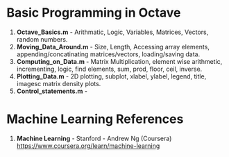 #   Basic Programming in Octave	
1.  **Octave_Basics.m** 	- Arithmatic, Logic, Variables, Matrices, Vectors, random numbers.
2.  **Moving_Data_Around.m**	- Size, Length, Accessing array elements, appending/concatinating matrices/vectors, loading/saving data.
3.  **Computing_on_Data.m**		- Matrix Multiplication, element wise arithmetic, incrementing, logic, find elements, sum, prod, floor, ceil, inverse. 
4.  **Plotting_Data.m**		- 2D plotting, subplot, xlabel, ylabel, legend, title, imagesc matrix density plots. 
5.  **Control_statements.m**	- 

# Machine Learning References
1.  **Machine Learning** - Stanford - Andrew Ng (Coursera)   
    https://www.coursera.org/learn/machine-learning